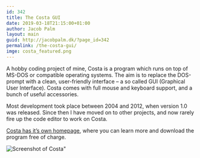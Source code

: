 ```yaml
---
id: 342
title: The Costa GUI
date: 2019-03-18T21:15:00+01:00
author: Jacob Palm
layout: main
guid: http://jacobpalm.dk/?page_id=342
permalink: /the-costa-gui/
imge: costa_featured.png
---
```

A hobby coding project of mine, Costa is a program which runs on top of MS-DOS or compatible operating systems. The aim is to replace the DOS-prompt with a clean, user-friendly interface – a so called GUI (Graphical User Interface). Costa comes with full mouse and keyboard support, and a bunch of useful accessories.

Most development took place between 2004 and 2012, when version 1.0 was released. Since then I have moved on to other projects, and now rarely fire up the code editor to work on Costa.

[Costa has it’s own homepage](https://costa.jacobpalm.dk), where you can learn more and download the program free of charge.

![Screenshot of Costa"]({{site.baseurl}}/assets/img/screen02.png)